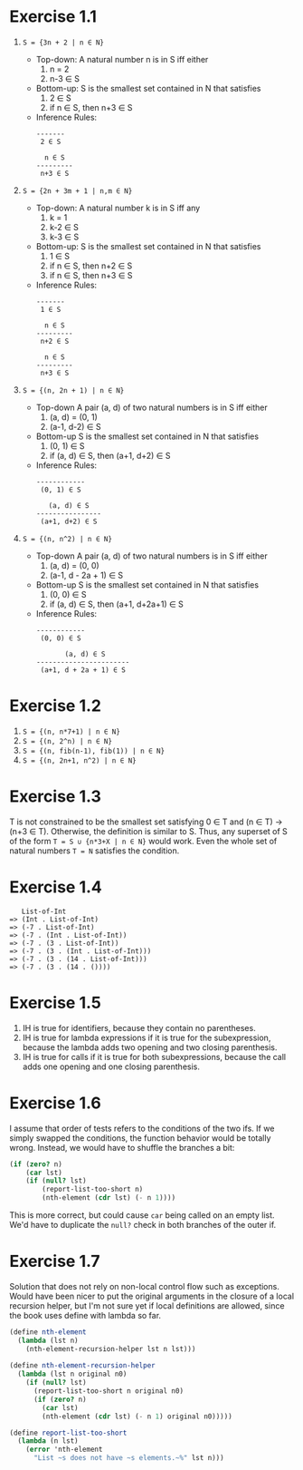 Exercise 1.1
============

1. `S = {3n + 2 | n ∈ N}`
   - Top-down:
     A natural number n is in S iff either
     1. n = 2
     2. n-3 ∈ S
   - Bottom-up:
     S is the smallest set contained in N that satisfies
     1. 2 ∈ S
     2. if n ∈ S, then n+3 ∈ S
   - Inference Rules:
     ```
     -------
      2 ∈ S
     
       n ∈ S
     ---------
      n+3 ∈ S
     ```
     
2. `S = {2n + 3m + 1 | n,m ∈ N}` 
   - Top-down:
     A natural number k is in S iff any
     1. k = 1
     2. k-2 ∈ S
     3. k-3 ∈ S
   - Bottom-up:
     S is the smallest set contained in N that satisfies
     1. 1 ∈ S
     2. if n ∈ S, then n+2 ∈ S
     3. if n ∈ S, then n+3 ∈ S
   - Inference Rules:
     ```
     -------
      1 ∈ S
     
       n ∈ S
     ---------
      n+2 ∈ S
     
       n ∈ S
     ---------
      n+3 ∈ S
     ```
     
3. `S = {(n, 2n + 1) | n ∈ N}` 
   - Top-down
     A pair (a, d) of two natural numbers is in S iff either
     1. (a, d) = (0, 1)
     2. (a-1, d-2) ∈ S
   - Bottom-up
     S is the smallest set contained in N that satisfies
     1. (0, 1) ∈ S
     2. if (a, d) ∈ S, then (a+1, d+2) ∈ S
   - Inference Rules:
     ```
     ------------
      (0, 1) ∈ S
     
        (a, d) ∈ S
     ----------------
      (a+1, d+2) ∈ S
     ```
     
4. `S = {(n, n^2) | n ∈ N}` 
   - Top-down
     A pair (a, d) of two natural numbers is in S iff either
     1. (a, d) = (0, 0)
     2. (a-1, d - 2a + 1) ∈ S
   - Bottom-up
     S is the smallest set contained in N that satisfies
     1. (0, 0) ∈ S
     2. if (a, d) ∈ S, then (a+1, d+2a+1) ∈ S
   - Inference Rules:
     ```
     ------------
      (0, 0) ∈ S
     
            (a, d) ∈ S
     -----------------------
      (a+1, d + 2a + 1) ∈ S
     ```
     
Exercise 1.2
============
1. `S = {(n, n*7+1) | n ∈ N}`
2. `S = {(n, 2^n) | n ∈ N}`
3. `S = {(n, fib(n-1), fib(1)) | n ∈ N}`
4. `S = {(n, 2n+1, n^2) | n ∈ N}`

Exercise 1.3
============
T is not constrained to be the smallest set satisfying 0 ∈ T and (n ∈ T) -> (n+3 ∈ T). Otherwise, the definition is similar to S. 
Thus, any superset of S of the form `T = S ∪ {n*3+X | n ∈ N}` would work. Even the whole set of natural numbers `T = N` satisfies the condition.

Exercise 1.4
============
```
   List-of-Int
=> (Int . List-of-Int)
=> (-7 . List-of-Int)
=> (-7 . (Int . List-of-Int))
=> (-7 . (3 . List-of-Int))
=> (-7 . (3 . (Int . List-of-Int)))
=> (-7 . (3 . (14 . List-of-Int)))
=> (-7 . (3 . (14 . ())))
```

Exercise 1.5
============
1. IH is true for identifiers, because they contain no parentheses.
2. IH is true for lambda expressions if it is true for the subexpression, because the lambda adds two opening and two closing parenthesis.
3. IH is true for calls if it is true for both subexpressions, because the call adds one opening and one closing parenthesis.

Exercise 1.6
============
I assume that order of tests refers to the conditions of the two ifs.
If we simply swapped the conditions, the function behavior would be totally wrong. Instead, we would have to shuffle the branches a bit:
```scheme
(if (zero? n)
    (car lst)
    (if (null? lst)
        (report-list-too-short n)
        (nth-element (cdr lst) (- n 1))))
```
This is more correct, but could cause `car` being called on an empty list. We'd have to duplicate the `null?` check in both branches of the outer if.

Exercise 1.7
============
Solution that does not rely on non-local control flow such as exceptions. Would have been nicer to put the original arguments in the closure of a local recursion helper, but I'm not sure yet if local definitions are allowed, since the book uses define with lambda so far.
```scheme
(define nth-element
  (lambda (lst n)
    (nth-element-recursion-helper lst n lst)))
        
(define nth-element-recursion-helper
  (lambda (lst n original n0)
    (if (null? lst)
      (report-list-too-short n original n0)
      (if (zero? n)
        (car lst)
        (nth-element (cdr lst) (- n 1) original n0)))))

(define report-list-too-short
  (lambda (n lst)
    (error 'nth-element
      "List ~s does not have ~s elements.~%" lst n)))
```
